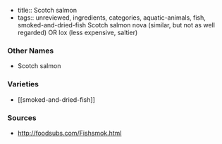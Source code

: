 - title:: Scotch salmon
- tags:: unreviewed, ingredients, categories, aquatic-animals, fish, smoked-and-dried-fish
Scotch salmon nova (similar, but not as well regarded) OR lox (less expensive, saltier)

### Other Names

* Scotch salmon

### Varieties

* [[smoked-and-dried-fish]]

### Sources
* http://foodsubs.com/Fishsmok.html
